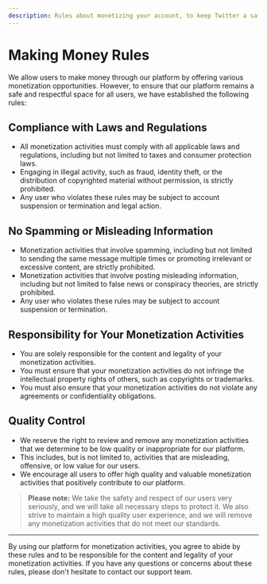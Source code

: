 ```yaml
---
description: Rules about monetizing your account, to keep Twitter a safe and enjoyable place for everyone.
---
```


# Making Money Rules

We allow users to make money through our platform by offering various monetization opportunities. However, to ensure that our platform remains a safe and respectful space for all users, we have established the following rules:

## Compliance with Laws and Regulations

- All monetization activities must comply with all applicable laws and regulations, including but not limited to taxes and consumer protection laws.
- Engaging in illegal activity, such as fraud, identity theft, or the distribution of copyrighted material without permission, is strictly prohibited.
- Any user who violates these rules may be subject to account suspension or termination and legal action.

## No Spamming or Misleading Information

- Monetization activities that involve spamming, including but not limited to sending the same message multiple times or promoting irrelevant or excessive content, are strictly prohibited.
- Monetization activities that involve posting misleading information, including but not limited to false news or conspiracy theories, are strictly prohibited.
- Any user who violates these rules may be subject to account suspension or termination.

## Responsibility for Your Monetization Activities

- You are solely responsible for the content and legality of your monetization activities.
- You must ensure that your monetization activities do not infringe the intellectual property rights of others, such as copyrights or trademarks.
- You must also ensure that your monetization activities do not violate any agreements or confidentiality obligations.

## Quality Control

- We reserve the right to review and remove any monetization activities that we determine to be low quality or inappropriate for our platform.
- This includes, but is not limited to, activities that are misleading, offensive, or low value for our users.
- We encourage all users to offer high quality and valuable monetization activities that positively contribute to our platform.

> **Please note:** We take the safety and respect of our users very seriously, and we will take all necessary steps to protect it. We also strive to maintain a high quality user experience, and we will remove any monetization activities that do not meet our standards.

---

By using our platform for monetization activities, you agree to abide by these rules and to be responsible for the content and legality of your monetization activities. If you have any questions or concerns about these rules, please don't hesitate to contact our support team.
